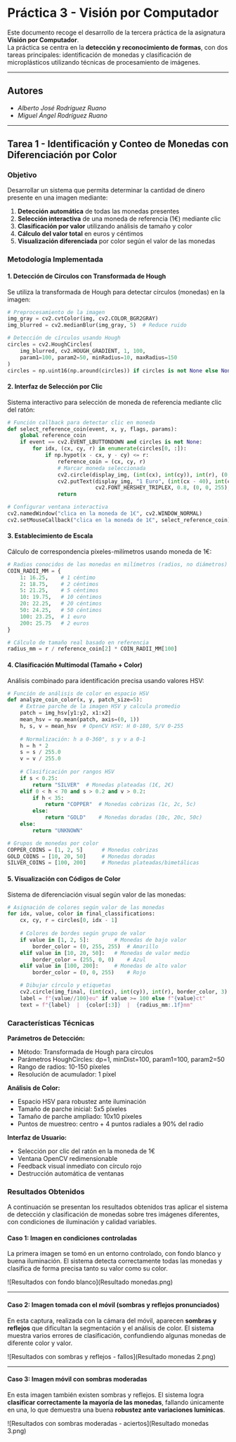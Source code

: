 # Práctica 3 - Visión por Computador

Este documento recoge el desarrollo de la tercera práctica de la asignatura **Visión por Computador**.  
La práctica se centra en la **detección y reconocimiento de formas**, con dos tareas principales: identificación de monedas y clasificación de microplásticos utilizando técnicas de procesamiento de imágenes.

---

## Autores
- *Alberto José Rodríguez Ruano*  
- *Miguel Ángel Rodríguez Ruano* 

---

## Tarea 1 - Identificación y Conteo de Monedas con Diferenciación por Color

### Objetivo
Desarrollar un sistema que permita determinar la cantidad de dinero presente en una imagen mediante:
1. **Detección automática** de todas las monedas presentes
2. **Selección interactiva** de una moneda de referencia (1€) mediante clic
3. **Clasificación por valor** utilizando análisis de tamaño y color
4. **Cálculo del valor total** en euros y céntimos
5. **Visualización diferenciada** por color según el valor de las monedas

### Metodología Implementada

#### 1. Detección de Círculos con Transformada de Hough
Se utiliza la transformada de Hough para detectar círculos (monedas) en la imagen:

```python
# Preprocesamiento de la imagen
img_gray = cv2.cvtColor(img, cv2.COLOR_BGR2GRAY)
img_blurred = cv2.medianBlur(img_gray, 5)  # Reduce ruido

# Detección de círculos usando Hough
circles = cv2.HoughCircles(
    img_blurred, cv2.HOUGH_GRADIENT, 1, 100, 
    param1=100, param2=50, minRadius=10, maxRadius=150
)
circles = np.uint16(np.around(circles)) if circles is not None else None
```

#### 2. Interfaz de Selección por Clic
Sistema interactivo para selección de moneda de referencia mediante clic del ratón:

```python
# Función callback para detectar clic en moneda
def select_reference_coin(event, x, y, flags, params):
    global reference_coin
    if event == cv2.EVENT_LBUTTONDOWN and circles is not None:
        for idx, (cx, cy, r) in enumerate(circles[0, :]):
            if np.hypot(x - cx, y - cy) <= r:
                reference_coin = (cx, cy, r)
                # Marcar moneda seleccionada
                cv2.circle(display_img, (int(cx), int(cy)), int(r), (0, 0, 255), 3)
                cv2.putText(display_img, "1 Euro", (int(cx - 40), int(cy - r - 10)),
                            cv2.FONT_HERSHEY_TRIPLEX, 0.8, (0, 0, 255), 2)
                return

# Configurar ventana interactiva
cv2.namedWindow("clica en la moneda de 1€", cv2.WINDOW_NORMAL)
cv2.setMouseCallback("clica en la moneda de 1€", select_reference_coin)
```

#### 3. Establecimiento de Escala
Cálculo de correspondencia píxeles-milímetros usando moneda de 1€:

```python
# Radios conocidos de las monedas en milímetros (radios, no diámetros)
COIN_RADII_MM = {
    1: 16.25,    # 1 céntimo
    2: 18.75,    # 2 céntimos  
    5: 21.25,    # 5 céntimos
    10: 19.75,   # 10 céntimos
    20: 22.25,   # 20 céntimos
    50: 24.25,   # 50 céntimos
    100: 23.25,  # 1 euro
    200: 25.75   # 2 euros
}

# Cálculo de tamaño real basado en referencia
radius_mm = r / reference_coin[2] * COIN_RADII_MM[100]
```

#### 4. Clasificación Multimodal (Tamaño + Color)
Análisis combinado para identificación precisa usando valores HSV:

```python
# Función de análisis de color en espacio HSV
def analyze_coin_color(x, y, patch_size=5):
    # Extrae parche de la imagen HSV y calcula promedio
    patch = img_hsv[y1:y2, x1:x2]
    mean_hsv = np.mean(patch, axis=(0, 1))
    h, s, v = mean_hsv  # OpenCV HSV: H 0-180, S/V 0-255
    
    # Normalización: h a 0-360°, s y v a 0-1
    h = h * 2
    s = s / 255.0
    v = v / 255.0
    
    # Clasificación por rangos HSV
    if s < 0.25:
        return "SILVER"  # Monedas plateadas (1€, 2€)
    elif 0 < h < 70 and s > 0.2 and v > 0.2:
        if h < 35:
            return "COPPER"  # Monedas cobrizas (1c, 2c, 5c)
        else:
            return "GOLD"    # Monedas doradas (10c, 20c, 50c)
    else:
        return "UNKNOWN"

# Grupos de monedas por color
COPPER_COINS = [1, 2, 5]      # Monedas cobrizas
GOLD_COINS = [10, 20, 50]     # Monedas doradas  
SILVER_COINS = [100, 200]     # Monedas plateadas/bimetálicas
```

#### 5. Visualización con Códigos de Color
Sistema de diferenciación visual según valor de las monedas:

```python
# Asignación de colores según valor de las monedas
for idx, value, color in final_classifications:
    cx, cy, r = circles[0, idx - 1]
    
    # Colores de bordes según grupo de valor
    if value in [1, 2, 5]:        # Monedas de bajo valor
        border_color = (0, 255, 255)  # Amarillo
    elif value in [10, 20, 50]:   # Monedas de valor medio
        border_color = (255, 0, 0)    # Azul  
    elif value in [100, 200]:     # Monedas de alto valor
        border_color = (0, 0, 255)    # Rojo

    # Dibujar círculo y etiquetas
    cv2.circle(img_final, (int(cx), int(cy)), int(r), border_color, 3)
    label = f"{value//100}eu" if value >= 100 else f"{value}ct"
    text = f"{label}  |  {color[:3]}  |  {radius_mm:.1f}mm"
```

### Características Técnicas

**Parámetros de Detección:**
- Método: Transformada de Hough para círculos
- Parámetros HoughCircles: dp=1, minDist=100, param1=100, param2=50
- Rango de radios: 10-150 píxeles
- Resolución de acumulador: 1 píxel

**Análisis de Color:**
- Espacio HSV para robustez ante iluminación
- Tamaño de parche inicial: 5x5 píxeles
- Tamaño de parche ampliado: 10x10 píxeles
- Puntos de muestreo: centro + 4 puntos radiales a 90% del radio

**Interfaz de Usuario:**
- Selección por clic del ratón en la moneda de 1€
- Ventana OpenCV redimensionable
- Feedback visual inmediato con círculo rojo
- Destrucción automática de ventanas

### Resultados Obtenidos

A continuación se presentan los resultados obtenidos tras aplicar el sistema de detección y clasificación de monedas sobre tres imágenes diferentes, con condiciones de iluminación y calidad variables.

#### Caso 1: Imagen en condiciones controladas

La primera imagen se tomó en un entorno controlado, con fondo blanco y buena iluminación.
El sistema detecta correctamente todas las monedas y clasifica de forma precisa tanto su valor como su color.

![Resultados con fondo blanco](Resultado monedas.png)

---

#### Caso 2: Imagen tomada con el móvil (sombras y reflejos pronunciados)

En esta captura, realizada con la cámara del móvil, aparecen **sombras y reflejos** que dificultan la segmentación y el análisis de color.
El sistema muestra varios errores de clasificación, confundiendo algunas monedas de diferente color y valor.

![Resultados con sombras y reflejos - fallos](Resultado monedas 2.png)

---

#### Caso 3: Imagen móvil con sombras moderadas

En esta imagen también existen sombras y reflejos.
El sistema logra **clasificar correctamente la mayoría de las monedas**, fallando únicamente en una, lo que demuestra una buena **robustez ante variaciones lumínicas**.

![Resultados con sombras moderadas - aciertos](Resultado monedas 3.png)

